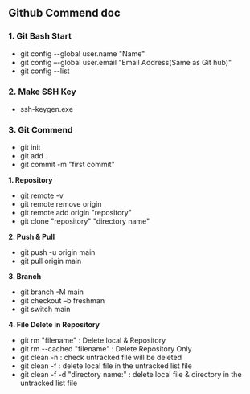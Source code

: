 ## Github Commend doc

### 1. Git Bash Start

- git config --global user.name "Name"
- git config –-global user.email "Email Address(Same as Git hub)"
- git config --list

### 2. Make SSH Key
- ssh-keygen.exe  

### 3. Git Commend

- git init 
- git add .
- git commit -m "first commit"

**1. Repository**
- git remote -v
- git remote remove origin
- git remote add origin "repository"
- git clone "repository" "directory name"

**2. Push & Pull**
- git push -u origin main
- git pull origin main

**3. Branch**
- git branch -M main 
- git checkout –b freshman
- git switch main

**4. File Delete in Repository**
- git rm "filename"  : Delete local & Repository
- git rm --cached "filename"  : Delete Repository Only
- git clean -n : check untracked file will be deleted
- git clean -f : delete local file in the untracked list file
- git clean -f -d "directory name:" : delete local file & directory in the untracked list file

